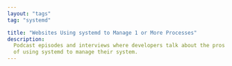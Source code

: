 ```yaml
---
layout: "tags"
tag: "systemd"

title: "Websites Using systemd to Manage 1 or More Processes"
description:
  Podcast episodes and interviews where developers talk about the pros and cons
  of using systemd to manage their system.
---
```

